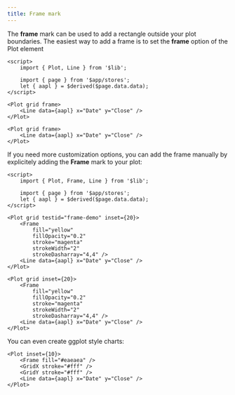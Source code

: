 ```yaml
---
title: Frame mark
---
```


<script lang="ts">
    import FramePlot1 from './FramePlot1.svelte';
    import FramePlot2 from './FramePlot2.svelte';
    import FramePlot3 from './FramePlot3.svelte';
</script>

The <b>frame</b> mark can be used to add a rectangle outside your plot boundaries. The
easiest way to add a frame is to set the <b>frame</b> option of the Plot element

```svelte live
<script>
    import { Plot, Line } from '$lib';

    import { page } from '$app/stores';
    let { aapl } = $derived($page.data.data);
</script>

<Plot grid frame>
    <Line data={aapl} x="Date" y="Close" />
</Plot>
```

```svelte
<Plot grid frame>
    <Line data={aapl} x="Date" y="Close" />
</Plot>
```

If you need more customization options, you can add the frame manually by explicitely adding the <b
        >Frame</b
    > mark to your plot:

```svelte live
<script>
    import { Plot, Frame, Line } from '$lib';

    import { page } from '$app/stores';
    let { aapl } = $derived($page.data.data);
</script>

<Plot grid testid="frame-demo" inset={20}>
    <Frame
        fill="yellow"
        fillOpacity="0.2"
        stroke="magenta"
        strokeWidth="2"
        strokeDasharray="4,4" />
    <Line data={aapl} x="Date" y="Close" />
</Plot>
```

```svelte
<Plot grid inset={20}>
    <Frame
        fill="yellow"
        fillOpacity="0.2"
        stroke="magenta"
        strokeWidth="2"
        strokeDasharray="4,4" />
    <Line data={aapl} x="Date" y="Close" />
</Plot>
```

You can even create ggplot style charts:

<FramePlot3 />

```svelte
<Plot inset={10}>
    <Frame fill="#eaeaea" />
    <GridX stroke="#fff" />
    <GridY stroke="#fff" />
    <Line data={aapl} x="Date" y="Close" />
</Plot>
```
